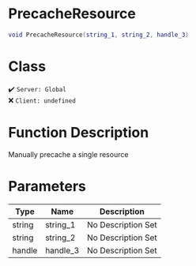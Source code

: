 # PrecacheResource
```lua
void PrecacheResource(string_1, string_2, handle_3)
```
# Class
✔️ `Server: Global`  
❌ `Client: undefined`  

# Function Description
Manually precache a single resource
# Parameters
Type|Name|Description
--|--|--
string|string_1|No Description Set
string|string_2|No Description Set
handle|handle_3|No Description Set
